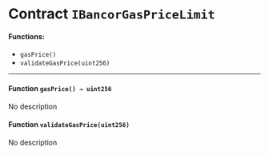 # Contract `IBancorGasPriceLimit`



#### Functions:
- `gasPrice()`
- `validateGasPrice(uint256)`


---

#### Function `gasPrice() → uint256`
No description
#### Function `validateGasPrice(uint256)`
No description



